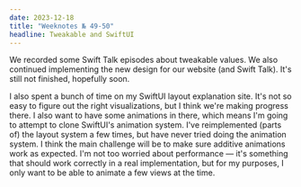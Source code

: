 ```yaml
---
date: 2023-12-18
title: "Weeknotes № 49-50"
headline: Tweakable and SwiftUI
---
```


We recorded some Swift Talk episodes about tweakable values. We also continued implementing the new design for our website (and Swift Talk). It's still not finished, hopefully soon.

I also spent a bunch of time on my SwiftUI layout explanation site. It's not so easy to figure out the right visualizations, but I think we're making progress there. I also want to have some animations in there, which means I'm going to attempt to clone SwiftUI's animation system. I've reimplemented (parts of) the layout system a few times, but have never tried doing the animation system. I think the main challenge will be to make sure additive animations work as expected. I'm not too worried about performance — it's something that should work correctly in a real implementation, but for my purposes, I only want to be able to animate a few views at the time.



